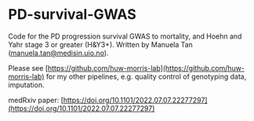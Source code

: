 # PD-survival-GWAS
Code for the PD progression survival GWAS to mortality, and Hoehn and Yahr stage 3 or greater (H&Y3+). Written by Manuela Tan (manuela.tan@medisin.uio.no).

Please see [https://github.com/huw-morris-lab](https://github.com/huw-morris-lab) for my other pipelines, e.g. quality control of genotyping data, imputation.

medRxiv paper: [https://doi.org/10.1101/2022.07.07.22277297](https://doi.org/10.1101/2022.07.07.22277297)


